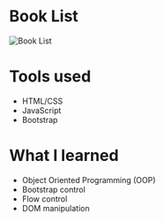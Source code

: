 # Book List

![Book List](https://i.postimg.cc/4dG32Xdt/Book-List.jpg)

# Tools used

* HTML/CSS
* JavaScript
* Bootstrap

# What I learned

* Object Oriented Programming (OOP)
* Bootstrap control
* Flow control
* DOM manipulation


